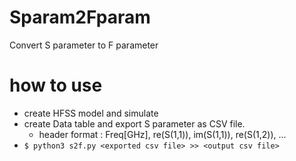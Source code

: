 # Sparam2Fparam
Convert S parameter to F parameter

# how to use
- create HFSS model and simulate
- create Data table and export S parameter as CSV file.
    - header format : Freq[GHz], re(S(1,1)), im(S(1,1)), re(S(1,2)), ...
- `$ python3 s2f.py <exported csv file> >> <output csv file>`
